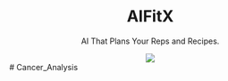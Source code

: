 <h1 align="center">AIFitX</h1>
<p align="center">AI That Plans Your Reps and Recipes.<p>
<div align="center">
<img src="https://t4.ftcdn.net/jpg/07/38/45/31/360_F_738453145_EBpbkbt4s1eWkfk6Q9aBskzSL2EiY8PI.jpg" width="full" />
</div># Cancer_Analysis
